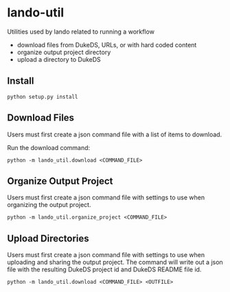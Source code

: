# lando-util
Utilities used by lando related to running a workflow
- download files from DukeDS, URLs, or with hard coded content
- organize output project directory
- upload a directory to DukeDS

## Install
```
python setup.py install
```

## Download Files
Users must first create a json command file with a list of items to download.

Run the download command:
```
python -m lando_util.download <COMMAND_FILE>
```

## Organize Output Project
Users must first create a json command file with settings to use when organizing the output project.

```
python -m lando_util.organize_project <COMMAND_FILE>
```

## Upload Directories
Users must first create a json command file with settings to use when uploading and sharing the output project.
The command will write out a json file with the resulting DukeDS project id and DukeDS README file id.
```
python -m lando_util.download <COMMAND_FILE> <OUTFILE>
```
